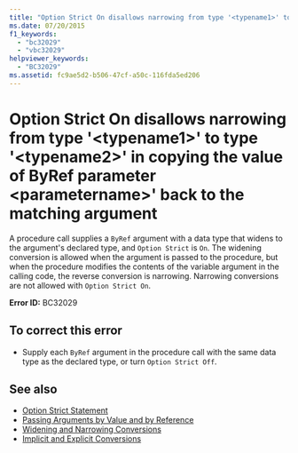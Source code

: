 ```yaml
---
title: "Option Strict On disallows narrowing from type '<typename1>' to type '<typename2>' in copying the value of ByRef parameter <parametername>' back to the matching argument"
ms.date: 07/20/2015
f1_keywords: 
  - "bc32029"
  - "vbc32029"
helpviewer_keywords: 
  - "BC32029"
ms.assetid: fc9ae5d2-b506-47cf-a50c-116fda5ed206
---
```

# Option Strict On disallows narrowing from type '\<typename1>' to type '\<typename2>' in copying the value of ByRef parameter \<parametername>' back to the matching argument
A procedure call supplies a `ByRef` argument with a data type that widens to the argument's declared type, and `Option Strict` is `On`. The widening conversion is allowed when the argument is passed to the procedure, but when the procedure modifies the contents of the variable argument in the calling code, the reverse conversion is narrowing. Narrowing conversions are not allowed with `Option Strict On`.  
  
 **Error ID:** BC32029  
  
## To correct this error  
  
- Supply each `ByRef` argument in the procedure call with the same data type as the declared type, or turn `Option Strict Off`.  
  
## See also

- [Option Strict Statement](../../visual-basic/language-reference/statements/option-strict-statement.md)
- [Passing Arguments by Value and by Reference](../../visual-basic/programming-guide/language-features/procedures/passing-arguments-by-value-and-by-reference.md)
- [Widening and Narrowing Conversions](../../visual-basic/programming-guide/language-features/data-types/widening-and-narrowing-conversions.md)
- [Implicit and Explicit Conversions](../../visual-basic/programming-guide/language-features/data-types/implicit-and-explicit-conversions.md)
